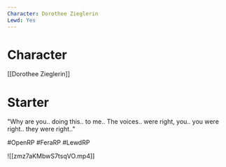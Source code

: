 ```yaml
---
Character: Dorothee Zieglerin
Lewd: Yes
---
```

# Character
[[Dorothee Zieglerin]]

# Starter
"Why are you.. doing this.. to me.. The voices.. were right, you.. you were right.. they were right.."

#OpenRP #FeraRP #LewdRP 


![[zmz7aKMbwS7tsqVO.mp4]]